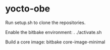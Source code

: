 # yocto-obe
Run setup.sh to clone the repositories.

Enable the bitbake environment:
. ./activate.sh

Build a core image:
bitbake core-image-minimal

